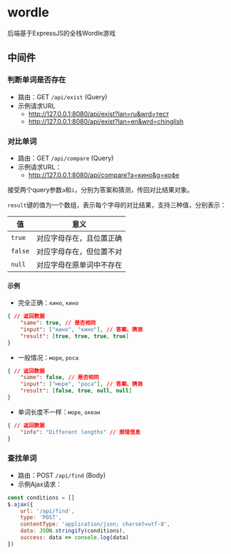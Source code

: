 # wordle

后端基于ExpressJS的全栈Wordle游戏

## 中间件

### 判断单词是否存在

- 路由：GET `/api/exist` (Query)
- 示例请求URL
  - <http://127.0.0.1:8080/api/exist?lan=ru&wrd=тест>
  - <http://127.0.0.1:8080/api/exist?lan=en&wrd=chinglish>

### 对比单词

- 路由：GET `/api/compare` (Query)
- 示例请求URL：
  - <http://127.0.0.1:8080/api/compare?a=кино&g=кофе>

接受两个query参数`a`和`i`，分别为答案和猜测，传回对比结果对象。

`result`键的值为一个数组，表示每个字母的对比结果，支持三种值，分别表示：

| 值      | 意义                     |
| ------- | ------------------------ |
| `true`  | 对应字母存在，且位置正确 |
| `false` | 对应字母存在，但位置不对 |
| `null`  | 对应字母在原单词中不存在 |

#### 示例

- 完全正确：`кино`, `кино`

```json
{ // 返回数据
	"same": true, // 是否相同
	"input": ["кино", "кино"], // 答案、猜测
	"result": [true, true, true, true]
}
```

- 一般情况：`море`, `роса`

```json
{ // 返回数据
	"same": false, // 是否相同
	"input": ["море", "роса"], // 答案、猜测
	"result": [false, true, null, null]
}
```

- 单词长度不一样：`море`, `океан`

```json
{ // 返回数据
	"info": "Different lengths" // 报错信息
}
```

### 查找单词

- 路由：POST `/api/find` (Body)
- 示例Ajax请求：
```js
const conditions = []
$.ajax({
	url: '/api/find',
	type: 'POST',
	contentType: 'application/json; charset=utf-8',
	data: JSON.stringify(conditions),
	success: data => console.log(data)
})
```
